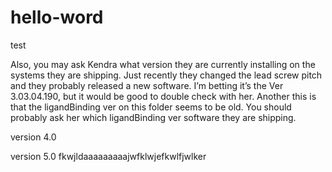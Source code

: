 # hello-word
test

Also, you may ask Kendra what version they are currently installing on the systems they are shipping.  Just recently they changed the lead screw pitch and they probably released a new software.  I’m betting it’s the Ver 3.03.04.190, but it would be good to double check with her.  Another this is that the ligandBinding ver on this folder seems to be old.  You should probably ask her which ligandBinding ver software they are shipping.  


version 4.0

version 5.0
fkwjldaaaaaaaaajwfklwjefkwlfjwlker

